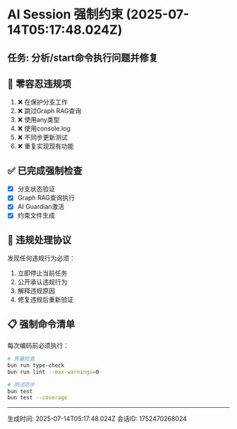 # AI Session 强制约束 (2025-07-14T05:17:48.024Z)

## 任务: 分析/start命令执行问题并修复

## 🚨 零容忍违规项
1. ❌ 在保护分支工作
2. ❌ 跳过Graph RAG查询  
3. ❌ 使用any类型
4. ❌ 使用console.log
5. ❌ 不同步更新测试
6. ❌ 重复实现现有功能

## ✅ 已完成强制检查
- [x] 分支状态验证
- [x] Graph RAG查询执行
- [x] AI Guardian激活
- [x] 约束文件生成

## 🔴 违规处理协议
发现任何违规行为必须：
1. 立即停止当前任务
2. 公开承认违规行为
3. 解释违规原因
4. 修复违规后重新验证

## 📋 强制命令清单
每次编码前必须执行：
```bash
# 质量检查
bun run type-check
bun run lint --max-warnings=0

# 测试同步
bun test
bun test --coverage
```

---
生成时间: 2025-07-14T05:17:48.024Z
会话ID: 1752470268024
